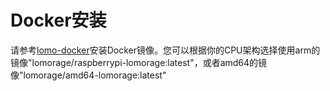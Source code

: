 # Docker安装

请参考[lomo-docker](https://github.com/lomorage/lomo-docker)安装Docker镜像。您可以根据你的CPU架构选择使用arm的镜像"lomorage/raspberrypi-lomorage:latest"，或者amd64的镜像"lomorage/amd64-lomorage:latest"
